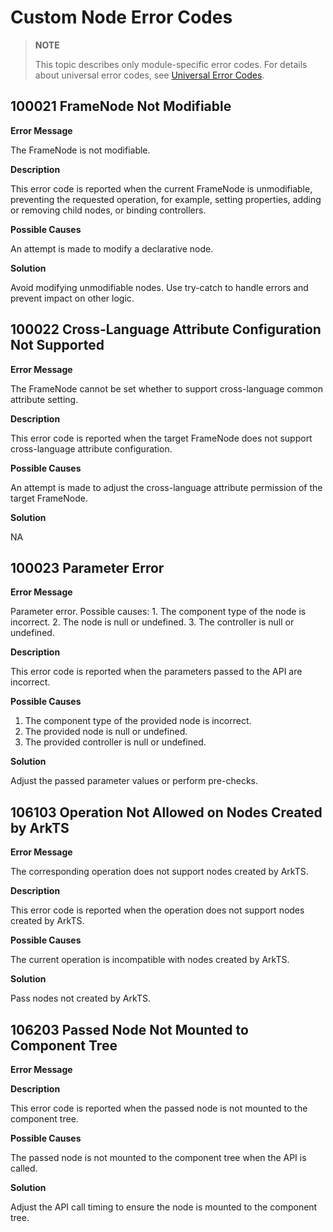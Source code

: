 # Custom Node Error Codes
<!--Kit: ArkUI-->
<!--Subsystem: ArkUI-->
<!--Owner: @wangchensu1-->
<!--Designer: @xiang-shouxing-->
<!--Tester: @sally__-->
<!--Adviser: @HelloCrease-->

> **NOTE**
>
> This topic describes only module-specific error codes. For details about universal error codes, see [Universal Error Codes](../errorcode-universal.md).

## 100021 FrameNode Not Modifiable

**Error Message**

The FrameNode is not modifiable.

**Description**

This error code is reported when the current FrameNode is unmodifiable, preventing the requested operation, for example, setting properties, adding or removing child nodes, or binding controllers.

**Possible Causes**

An attempt is made to modify a declarative node.

**Solution**

Avoid modifying unmodifiable nodes. Use try-catch to handle errors and prevent impact on other logic.

## 100022 Cross-Language Attribute Configuration Not Supported

**Error Message**

The FrameNode cannot be set whether to support cross-language common attribute setting.

**Description**

This error code is reported when the target FrameNode does not support cross-language attribute configuration.

**Possible Causes**

An attempt is made to adjust the cross-language attribute permission of the target FrameNode.

**Solution**

NA

## 100023 Parameter Error

**Error Message**

Parameter error. Possible causes: 1. The component type of the node is incorrect. 2. The node is null or undefined. 3. The controller is null or undefined.

**Description**

This error code is reported when the parameters passed to the API are incorrect.

**Possible Causes**

1. The component type of the provided node is incorrect.
2. The provided node is null or undefined.
3. The provided controller is null or undefined.

**Solution**

Adjust the passed parameter values or perform pre-checks.

## 106103 Operation Not Allowed on Nodes Created by ArkTS

**Error Message**

The corresponding operation does not support nodes created by ArkTS.

**Description**

This error code is reported when the operation does not support nodes created by ArkTS.

**Possible Causes**

The current operation is incompatible with nodes created by ArkTS.

**Solution**

Pass nodes not created by ArkTS.

## 106203 Passed Node Not Mounted to Component Tree

**Error Message**

**Description**

This error code is reported when the passed node is not mounted to the component tree.

**Possible Causes**

The passed node is not mounted to the component tree when the API is called.

**Solution**

Adjust the API call timing to ensure the node is mounted to the component tree.
